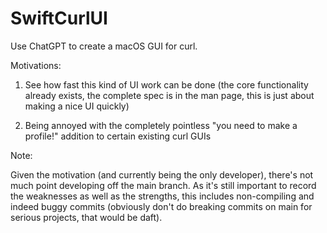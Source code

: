 # SwiftCurlUI

Use ChatGPT to create a macOS GUI for curl.

Motivations:

1. See how fast this kind of UI work can be done (the core functionality already exists, the complete spec is in the man page, this is just about making a nice UI quickly)

2. Being annoyed with the completely pointless "you need to make a profile!" addition to certain existing curl GUIs

Note:

Given the motivation (and currently being the only developer), there's not much point developing off the main branch. As it's still important to record the weaknesses as well as the strengths, this includes non-compiling and indeed buggy commits (obviously don't do breaking commits on main for serious projects, that would be daft).
